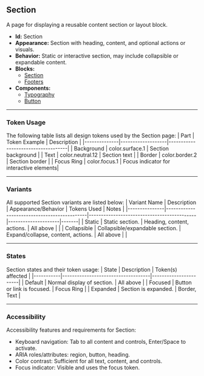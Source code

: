 ## Section
A page for displaying a reusable content section or layout block.
- **Id:** Section
- **Appearance:** Section with heading, content, and optional actions or visuals.
- **Behavior:** Static or interactive section, may include collapsible or expandable content.
- **Blocks:**
  - [Section](../blocks/Section.md)
  - [Footers](../blocks/Footers.md)
- **Components:**
  - [Typography](../components/Typography.md)
  - [Button](../components/Button.md)

---

### Token Usage
The following table lists all design tokens used by the Section page:
| Part         | Token Example      | Description                        |
|--------------|-------------------|------------------------------------|
| Background   | color.surface.1   | Section background                 |
| Text         | color.neutral.12  | Section text                       |
| Border       | color.border.2    | Section border                     |
| Focus Ring   | color.focus.1     | Focus indicator for interactive elements|

---

### Variants
All supported Section variants are listed below:
| Variant Name   | Description                                 | Appearance/Behavior                        | Tokens Used         | Notes |
|---------------|---------------------------------------------|--------------------------------------------|---------------------|-------|
| Static        | Static section.                              | Heading, content, actions.                 | All above           |       |
| Collapsible   | Collapsible/expandable section.              | Expand/collapse, content, actions.         | All above           |       |

---

### States
Section states and their token usage:
| State     | Description                        | Token(s) affected      |
|-----------|------------------------------------|-----------------------|
| Default   | Normal display of section.         | All above             |
| Focused   | Button or link is focused.         | Focus Ring            |
| Expanded  | Section is expanded.               | Border, Text          |

---

### Accessibility
Accessibility features and requirements for Section:
- Keyboard navigation: Tab to all content and controls, Enter/Space to activate.
- ARIA roles/attributes: region, button, heading.
- Color contrast: Sufficient for all text, content, and controls.
- Focus indicator: Visible and uses the focus token.

